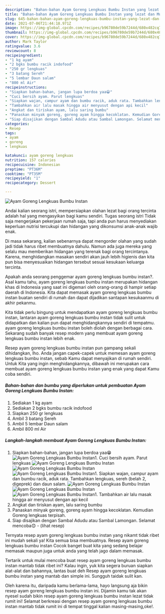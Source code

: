 ```yaml
---
description: "Bahan-bahan Ayam Goreng Lengkuas Bumbu Instan yang lezat dan Mudah Dibuat"
title: "Bahan-bahan Ayam Goreng Lengkuas Bumbu Instan yang lezat dan Mudah Dibuat"
slug: 645-bahan-bahan-ayam-goreng-lengkuas-bumbu-instan-yang-lezat-dan-mudah-dibuat
date: 2021-07-06T21:44:18.971Z
image: https://img-global.cpcdn.com/recipes/b96780de59b7244d/680x482cq70/ayam-goreng-lengkuas-bumbu-instan-foto-resep-utama.jpg
thumbnail: https://img-global.cpcdn.com/recipes/b96780de59b7244d/680x482cq70/ayam-goreng-lengkuas-bumbu-instan-foto-resep-utama.jpg
cover: https://img-global.cpcdn.com/recipes/b96780de59b7244d/680x482cq70/ayam-goreng-lengkuas-bumbu-instan-foto-resep-utama.jpg
author: Mark Taylor
ratingvalue: 3.6
reviewcount: 8
recipeingredient:
- "1 kg ayam"
- "2 bgks bumbu racik indofood"
- "250 gr lengkuas"
- "3 batang Sereh"
- "5 lembar Daun salam"
- "800 ml Air"
recipeinstructions:
- "Siapkan bahan-bahan, jangan lupa berdoa yaa😁"
- "Cuci bersih ayam. Parut lengkuas"
- "Siapkan wajan, campur ayam dan bumbu racik, aduk rata. Tambahkan lengkuas, sereh (belah 2, digeprek) dan daun salam."
- "Tambahkan air lalu masak hingga air menyusut dengan api kecil"
- "Angkat dan tiriskan ayam, lalu saring bumbu"
- "Panaskan minyak goreng, goreng ayam hingga kecoklatan. Kemudian Goreng lengkuas terpisah."
- "Siap disajikan dengan Sambal Adudu atau Sambal Lamongan. Selamat mencoba😊           (lihat resep)"
categories:
- Resep
tags:
- ayam
- goreng
- lengkuas

katakunci: ayam goreng lengkuas 
nutrition: 157 calories
recipecuisine: Indonesian
preptime: "PT36M"
cooktime: "PT35M"
recipeyield: "1"
recipecategory: Dessert

---
```



![Ayam Goreng Lengkuas Bumbu Instan](https://img-global.cpcdn.com/recipes/b96780de59b7244d/680x482cq70/ayam-goreng-lengkuas-bumbu-instan-foto-resep-utama.jpg)

Andai kalian seorang istri, mempersiapkan olahan lezat bagi orang tercinta adalah hal yang mengasyikan bagi kamu sendiri. Tugas seorang istri Tidak saja mengerjakan pekerjaan rumah saja, tapi anda pun harus menyediakan keperluan nutrisi tercukupi dan hidangan yang dikonsumsi anak-anak wajib enak.

Di masa  sekarang, kalian sebenarnya dapat mengorder olahan yang sudah jadi tidak harus ribet membuatnya dahulu. Namun ada juga mereka yang selalu mau memberikan hidangan yang terenak bagi orang tercintanya. Karena, menghidangkan masakan sendiri akan jauh lebih higienis dan kita pun bisa menyesuaikan hidangan tersebut sesuai kesukaan keluarga tercinta. 



Apakah anda seorang penggemar ayam goreng lengkuas bumbu instan?. Asal kamu tahu, ayam goreng lengkuas bumbu instan merupakan hidangan khas di Indonesia yang saat ini digemari oleh orang-orang di hampir setiap daerah di Indonesia. Kita dapat memasak ayam goreng lengkuas bumbu instan buatan sendiri di rumah dan dapat dijadikan santapan kesukaanmu di akhir pekanmu.

Kita tidak perlu bingung untuk mendapatkan ayam goreng lengkuas bumbu instan, lantaran ayam goreng lengkuas bumbu instan tidak sulit untuk didapatkan dan kalian pun dapat menghidangkannya sendiri di tempatmu. ayam goreng lengkuas bumbu instan boleh diolah dengan berbagai cara. Sekarang sudah banyak resep modern yang membuat ayam goreng lengkuas bumbu instan lebih enak.

Resep ayam goreng lengkuas bumbu instan pun gampang sekali dihidangkan, lho. Anda jangan capek-capek untuk memesan ayam goreng lengkuas bumbu instan, sebab Kamu dapat menyajikan di rumah sendiri. Untuk Kita yang ingin menghidangkannya, dibawah ini merupakan cara membuat ayam goreng lengkuas bumbu instan yang enak yang dapat Kamu coba sendiri.

<!--inarticleads1-->

##### Bahan-bahan dan bumbu yang diperlukan untuk pembuatan Ayam Goreng Lengkuas Bumbu Instan:

1. Sediakan 1 kg ayam
1. Sediakan 2 bgks bumbu racik indofood
1. Siapkan 250 gr lengkuas
1. Ambil 3 batang Sereh
1. Ambil 5 lembar Daun salam
1. Ambil 800 ml Air




<!--inarticleads2-->

##### Langkah-langkah membuat Ayam Goreng Lengkuas Bumbu Instan:

1. Siapkan bahan-bahan, jangan lupa berdoa yaa😁
<img src="https://img-global.cpcdn.com/steps/11bdbd3d502e65d4/160x128cq70/ayam-goreng-lengkuas-bumbu-instan-langkah-memasak-1-foto.jpg" alt="Ayam Goreng Lengkuas Bumbu Instan">1. Cuci bersih ayam. Parut lengkuas
<img src="https://img-global.cpcdn.com/steps/6ebccc8283780af9/160x128cq70/ayam-goreng-lengkuas-bumbu-instan-langkah-memasak-2-foto.jpg" alt="Ayam Goreng Lengkuas Bumbu Instan"><img src="https://img-global.cpcdn.com/steps/721f376e09adeef7/160x128cq70/ayam-goreng-lengkuas-bumbu-instan-langkah-memasak-2-foto.jpg" alt="Ayam Goreng Lengkuas Bumbu Instan"><img src="https://img-global.cpcdn.com/steps/a6bf14d50df4c206/160x128cq70/ayam-goreng-lengkuas-bumbu-instan-langkah-memasak-2-foto.jpg" alt="Ayam Goreng Lengkuas Bumbu Instan">1. Siapkan wajan, campur ayam dan bumbu racik, aduk rata. Tambahkan lengkuas, sereh (belah 2, digeprek) dan daun salam.
<img src="https://img-global.cpcdn.com/steps/01cbb61fb2f4612e/160x128cq70/ayam-goreng-lengkuas-bumbu-instan-langkah-memasak-3-foto.jpg" alt="Ayam Goreng Lengkuas Bumbu Instan"><img src="https://img-global.cpcdn.com/steps/f32a0b7354574541/160x128cq70/ayam-goreng-lengkuas-bumbu-instan-langkah-memasak-3-foto.jpg" alt="Ayam Goreng Lengkuas Bumbu Instan"><img src="https://img-global.cpcdn.com/steps/e9d1ea608007f9bb/160x128cq70/ayam-goreng-lengkuas-bumbu-instan-langkah-memasak-3-foto.jpg" alt="Ayam Goreng Lengkuas Bumbu Instan">1. Tambahkan air lalu masak hingga air menyusut dengan api kecil
1. Angkat dan tiriskan ayam, lalu saring bumbu
1. Panaskan minyak goreng, goreng ayam hingga kecoklatan. Kemudian Goreng lengkuas terpisah.
1. Siap disajikan dengan Sambal Adudu atau Sambal Lamongan. Selamat mencoba😊 -           (lihat resep)




Ternyata resep ayam goreng lengkuas bumbu instan yang nikamt tidak ribet ini mudah sekali ya! Kita semua bisa membuatnya. Resep ayam goreng lengkuas bumbu instan Cocok banget buat kita yang sedang belajar memasak maupun juga untuk anda yang telah jago dalam memasak.

Tertarik untuk mulai mencoba buat resep ayam goreng lengkuas bumbu instan mantab tidak ribet ini? Kalau ingin, yuk kita segera buruan siapkan alat-alat dan bahannya, lantas buat deh Resep ayam goreng lengkuas bumbu instan yang mantab dan simple ini. Sungguh taidak sulit kan. 

Oleh karena itu, daripada kamu berlama-lama, hayo langsung aja bikin resep ayam goreng lengkuas bumbu instan ini. Dijamin kamu tak akan nyesel sudah bikin resep ayam goreng lengkuas bumbu instan lezat tidak rumit ini! Selamat berkreasi dengan resep ayam goreng lengkuas bumbu instan mantab tidak rumit ini di tempat tinggal kalian masing-masing,oke!.

